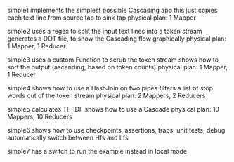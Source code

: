 simple1
	implements the simplest possible Cascading app
	this just copies each text line from source tap to sink tap
	physical plan: 1 Mapper

simple2
	uses a regex to split the input text lines into a token stream
	generates a DOT file, to show the Cascading flow graphically
	physical plan: 1 Mapper, 1 Reducer

simple3
	uses a custom Function to scrub the token stream
	shows how to sort the output (ascending, based on token counts)
	physical plan: 1 Mapper, 1 Reducer

simple4
	shows how to use a HashJoin on two pipes
	filters a list of stop words out of the token stream
	physical plan: 2 Mappers, 2 Reducers

simple5
	calculates TF-IDF
	shows how to use a Cascade
	physical plan: 10 Mappers, 10 Reducers

simple6
	shows how to use checkpoints, assertions, traps, unit tests, debug
	automatically switch between Hfs and Lfs

simple7
	has a switch to run the example instead in local mode